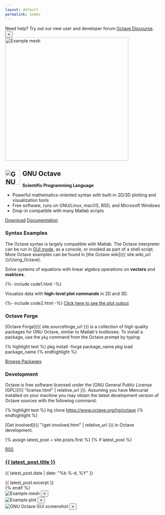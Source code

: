 ```yaml
---
layout: default
permalink: index
---
```


<div class="primary callout" data-closable>
  Need help? Try out our new user and developer forum
  <a href="https://octave.discourse.group/">Octave Discourse</a>.
  <button class="close-button" aria-label="Dismiss alert" type="button" data-close>
    <span aria-hidden="true">&times;</span>
  </button>
</div>

<div class="grid-x grid-margin-x">
  <div class="cell medium-6">
    <a href="#"  data-open="meshModal">
      <img src="{{ "/img/example-mesh.svg" | relative_url }}"
            style="height: 400px; width: auto;" alt="Example mesh">
    </a>
  </div>
  <div class="cell auto">
    <h2 class="landing-page-logo">
      <img src="{{ "/img/octave-logo.svg" | relative_url }}"
            style="float: left; height: 48px; width: auto; padding-right: 0.5rem"
            alt="GNU Octave logo">
      GNU Octave
    </h2>
    <p><b>Scientific Programming Language</b></p>
    <ul>
      <li>Powerful mathematics-oriented syntax with built-in 2D/3D plotting and visualization tools</li>
      <li>Free software, runs on GNU/Linux, macOS, BSD, and Microsoft Windows</li>
      <li>Drop-in compatible with many Matlab scripts</li>
    </ul>
    <div class="button-group stacked">
      <a href="{{ "download.html" | relative_url }}" class="button">Download</a>
      <a href="{{ site.docs_url }}" class="button">Documentation</a>
    </div>
  </div>
</div>


### Syntax Examples

The Octave syntax is largely compatible with Matlab.
The Octave interpreter can be run in
<a href="#" data-open="guiModal">GUI mode</a>, as a console,
or invoked as part of a shell script.
More Octave examples can be found in
[the Octave wiki]({{ site.wiki_url }}/Using_Octave).

<div class="grid-x grid-margin-x">
  <div class="cell medium-4" >
    <p>
      Solve systems of equations with linear algebra operations on
      <strong>vectors</strong> and <strong>matrices</strong>.
    </p>
  </div>
  <div class="cell auto">
{%- include code1.html -%}
<!--
{%- highlight octave -%}
b = [4; 9; 2] # Column vector
A = [ 3 4 5;
      1 3 1;
      3 5 9 ]
x = A \ b     # Solve the system Ax = b
{%- endhighlight -%}
-->
  </div>
</div>

<div class="grid-x grid-margin-x">
  <div class="cell medium-4">
    <p>
      Visualize data with <strong>high-level plot commands</strong>
      in 2D and 3D.
    </p>
  </div>
  <div class="cell auto">
{%- include code2.html -%}
<!--
{%- highlight octave -%}
x = -10:0.1:10; # Create an evenly-spaced vector from -10..10
y = sin (x);    # y is also a vector
plot (x, y);
title ("Simple 2-D Plot");
xlabel ("x");
ylabel ("sin (x)");
{%- endhighlight -%}
-->
    <a href="#" class="button small-only-expanded" data-open="plotModal">Click here to see the plot output</a>
  </div>
</div>


### Octave Forge

[Octave Forge]({{ site.sourceforge_url }}) is a collection of high quality
packages for GNU Octave, similar to Matlab's toolboxes.
To install a package, use the `pkg` command from the Octave prompt by typing:

{% highlight text %}
pkg install -forge package_name
pkg load package_name
{% endhighlight %}

<a href="{{ site.sourceforge_url }}/packages.php" class="button small-only-expanded">Browse Packages</a>


### Development

Octave is free software licensed under the
[GNU General Public License (GPL)]({{ "license.html" | relative_url }}).
Assuming you have Mercurial installed on your machine you may obtain the latest
development version of Octave sources with the following command:

{% highlight text %}
hg clone https://www.octave.org/hg/octave
{% endhighlight %}

[Get involved]({{ "/get-involved.html" | relative_url }}) in Octave development.


{% assign latest_post = site.posts.first %}
{% if latest_post %}
  <div class="primary callout">
      <a class="float-right button tiny warning" href="{{ "/feed.xml" | relative_url }}">
        RSS
      </a>
    <h3 class="entry-title">
      <a href="{{ latest_post.url | relative_url }}">{{ latest_post.title }}</a>
    </h3>
    <p class="post-meta">{{ latest_post.date | date: "%b %-d, %Y" }}</p>
    <div class="entry-content">{{ latest_post.excerpt }}</div>
  </div>
{% endif %}

<div class="large reveal" id="meshModal" data-reveal>
  <img src="{{ "/img/example-mesh.svg" | relative_url }}" alt="Example mesh">
  <button class="close-button" data-close aria-label="Close modal" type="button">
    <span aria-hidden="true">&times;</span>
  </button>
</div>

<div class="large reveal" id="plotModal" data-reveal>
  <img src="{{ "/img/example-plot.svg" | relative_url }}" alt="Example plot">
  <button class="close-button" data-close aria-label="Close modal" type="button">
    <span aria-hidden="true">&times;</span>
  </button>
</div>

<div class="large reveal" id="guiModal" data-reveal>
  <img src="{{ "/img/GNU_Octave_4-4-0_screenshot_1600x900.png" | relative_url }}" alt="GNU Octave GUI screenshot">
  <button class="close-button" data-close aria-label="Close modal" type="button">
    <span aria-hidden="true">&times;</span>
  </button>
</div>
